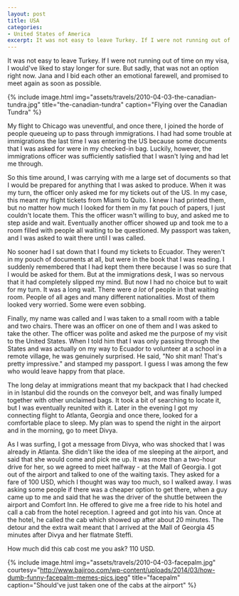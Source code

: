 ```yaml
---
layout: post
title: USA
categories:
- United States of America
excerpt: It was not easy to leave Turkey. If I were not running out of time on my visa, I would've liked to stay longer for sure. But sadly, that was not an option right now. Jana and I bid each other an emotional farewell, and promised to meet again as soon as possible.
---
```


It was not easy to leave Turkey. If I were not running out of time on my visa, I
would've liked to stay longer for sure. But sadly, that was not an option right
now. Jana and I bid each other an emotional farewell, and promised to meet again
as soon as possible.

{% include image.html
    img="assets/travels/2010-04-03-the-canadian-tundra.jpg"
    title="the-canadian-tundra"
    caption="Flying over the Canadian Tundra" %}

My flight to Chicago was uneventful, and once there, I joined the horde of
people queueing up to pass through immigrations. I had had some trouble at
immigrations the last time I was entering the US because some documents that I
was asked for were in my checked-in bag. Luckily, however, the immigrations
officer was sufficiently satisfied that I wasn't lying and had let me through.

So this time around, I was carrying with me a large set of documents so that I
would be prepared for anything that I was asked to produce. When it was my turn,
the officer only asked me for my tickets out of the US. In my case, this meant
my flight tickets from Miami to Quito. I knew I had printed them, but no matter
how much I looked for them in my fat pouch of papers, I just couldn't locate
them. This the officer wasn't willing to buy, and asked me to step aside and
wait. Eventually another officer showed up and took me to a room filled with
people all waiting to be questioned. My passport was taken, and I was asked to
wait there until I was called.

No sooner had I sat down that I found my tickets to Ecuador. They weren't in my
pouch of documents at all, but were in the book that I was reading. I suddenly
remembered that I had kept them there because I was so sure that I would be
asked for them. But at the immigrations desk, I was so nervous that it had
completely slipped my mind. But now I had no choice but to wait for my turn. It
was a long wait. There were _a lot_ of people in that waiting room. People of
all ages and many different nationalities. Most of them looked very worried.
Some were even sobbing.

Finally, my name was called and I was taken to a small room with a table and two
chairs. There was an officer on one of them and I was asked to take the other.
The officer was polite and asked me the purpose of my visit to the United
States. When I told him that I was only passing through the States and was
actually on my way to Ecuador to volunteer at a school in a remote village, he
was genuinely surprised. He said, "No shit man! That's pretty impressive." and
stamped my passport. I guess I was among the few who would leave happy from that
place.

The long delay at immigrations meant that my backpack that I had checked in in
Istanbul did the rounds on the conveyor belt, and was finally lumped together
with other unclaimed bags. It took a bit of searching to locate it, but I was
eventually reunited with it. Later in the evening I got my connecting flight to
Atlanta, Georgia and once there, looked for a comfortable place to sleep. My
plan was to spend the night in the airport and in the morning, go to meet Divya.

As I was surfing, I got a message from Divya, who was shocked that I was already
in Atlanta. She didn't like the idea of me sleeping at the airport, and said
that she would come and pick me up. It was more than a two-hour drive for her,
so we agreed to meet halfway - at the Mall of Georgia. I got out of the airport
and talked to one of the waiting taxis. They asked for a fare of 100 USD, which
I thought was way too much, so I walked away. I was asking some people if there
was a cheaper option to get there, when a guy came up to me and said that he was
the driver of the shuttle between the airport and Comfort Inn. He offered to
give me a free ride to his hotel and call a cab from the hotel reception. I
agreed and got into his van. Once at the hotel, he called the cab which showed
up after about 20 minutes. The detour and the extra wait meant that I arrived at
the Mall of Georgia 45 minutes after Divya and her flatmate Steffi.

How much did this cab cost me you ask? 110 USD.

{% include image.html
    img="assets/travels/2010-04-03-facepalm.jpg"
    courtesy="http://www.bajiroo.com/wp-content/uploads/2014/03/how-dumb-funny-facepalm-memes-pics.jpeg"
    title="facepalm"
    caption="Should've just taken one of the cabs at the airport" %}
